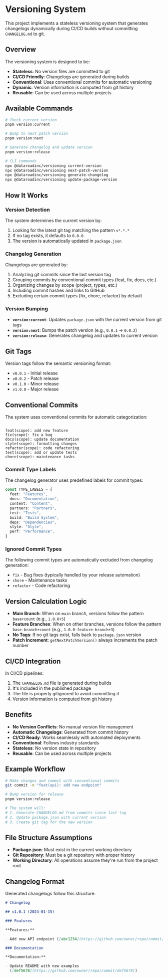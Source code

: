 # Versioning System

This project implements a stateless versioning system that generates changelogs
dynamically during CI/CD builds without committing `CHANGELOG.md` to git.

## Overview

The versioning system is designed to be:

- **Stateless**: No version files are committed to git
- **CI/CD Friendly**: Changelogs are generated during builds
- **Conventional**: Uses conventional commits for automatic versioning
- **Dynamic**: Version information is computed from git history
- **Reusable**: Can be used across multiple projects

## Available Commands

```bash
# Check current version
pnpm version:current

# Bump to next patch version
pnpm version:next

# Generate changelog and update version
pnpm version:release

# CLI commands
npx @dataroadinc/versioning current-version
npx @dataroadinc/versioning next-patch-version
npx @dataroadinc/versioning generate-changelog
npx @dataroadinc/versioning update-package-version

```

## How It Works

### Version Detection

The system determines the current version by:

1. Looking for the latest git tag matching the pattern `v*.*.*`
2. If no tag exists, it defaults to `0.0.0`
3. The version is automatically updated in `package.json`

### Changelog Generation

Changelogs are generated by:

1. Analyzing git commits since the last version tag
2. Grouping commits by conventional commit types (feat, fix, docs, etc.)
3. Organizing changes by scope (project, types, etc.)
4. Including commit hashes and links to GitHub
5. Excluding certain commit types (fix, chore, refactor) by default

### Version Bumping

- **`version:current`**: Updates `package.json` with the current version from
  git tags
- **`version:next`**: Bumps the patch version (e.g., `0.0.1` → `0.0.2`)
- **`version:release`**: Generates changelog and updates to current version

## Git Tags

Version tags follow the semantic versioning format:

- `v0.0.1` - Initial release
- `v0.0.2` - Patch release
- `v0.1.0` - Minor release
- `v1.0.0` - Major release

## Conventional Commits

The system uses conventional commits for automatic categorization:

```

feat(scope): add new feature
fix(scope): fix a bug
docs(scope): update documentation
style(scope): formatting changes
refactor(scope): code refactoring
test(scope): add or update tests
chore(scope): maintenance tasks

```

### Commit Type Labels

The changelog generator uses predefined labels for commit types:

```typescript
const TYPE_LABELS = {
  feat: "Features",
  docs: "Documentation",
  content: "Content",
  partners: "Partners",
  test: "Tests",
  build: "Build System",
  deps: "Dependencies",
  style: "Style",
  perf: "Performance",
}
```

### Ignored Commit Types

The following commit types are automatically excluded from changelog generation:

- `fix` - Bug fixes (typically handled by your release automation)
- `chore` - Maintenance tasks
- `refactor` - Code refactoring

## Version Calculation Logic

- **Main Branch**: When on `main` branch, versions follow the pattern
  `base+count` (e.g., `1.0.0+5`)
- **Feature Branches**: When on other branches, versions follow the pattern
  `base-branch+count` (e.g., `1.0.0-feature-branch+3`)
- **No Tags**: If no git tags exist, falls back to `package.json` version
- **Patch Increment**: `getNextPatchVersion()` always increments the patch
  number

## CI/CD Integration

In CI/CD pipelines:

1. The `CHANGELOG.md` file is generated during builds
2. It's included in the published package
3. The file is properly gitignored to avoid committing it
4. Version information is computed from git history

## Benefits

- **No Version Conflicts**: No manual version file management
- **Automatic Changelogs**: Generated from commit history
- **CI/CD Ready**: Works seamlessly with automated deployments
- **Conventional**: Follows industry standards
- **Stateless**: No version state in repository
- **Reusable**: Can be used across multiple projects

## Example Workflow

```bash
# Make changes and commit with conventional commits
git commit -m "feat(api): add new endpoint"

# Bump version for release
pnpm version:release

# The system will:
# 1. Generate CHANGELOG.md from commits since last tag
# 2. Update package.json with current version
# 3. Create git tag for the new version

```

## File Structure Assumptions

- **Package.json**: Must exist in the current working directory
- **Git Repository**: Must be a git repository with proper history
- **Working Directory**: All operations assume they're run from the project root

## Changelog Format

Generated changelogs follow this structure:

```markdown
# Changelog

## v1.0.1 (2024-01-15)

### Features

**Features:**

- Add new API endpoint ([abc1234](https://github.com/owner/repo/commit/abc1234))

### Documentation

**Documentation:**

- Update README with new examples
  ([def5678](https://github.com/owner/repo/commit/def5678))
```
